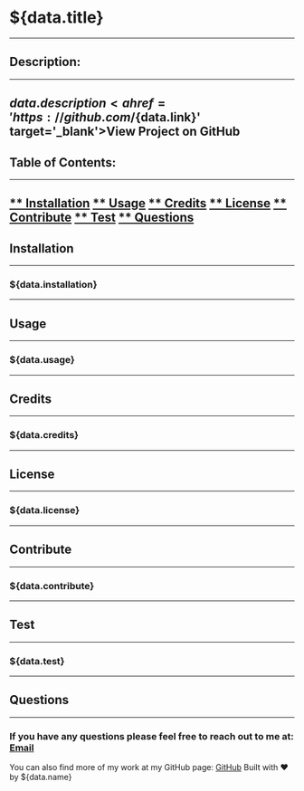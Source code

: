   # ${data.title}
  --------------------------------------------------------------------------------------------------------
  ## Description:
  --------------------------------------------------------------------------------------------------------
  ${data.description}
  <a href='https://github.com/${data.link}' target='_blank'></i>View Project on GitHub</a>
  --------------------------------------------------------------------------------------------------------
  ## Table of Contents:
  --------------------------------------------------------------------------------------------------------
  <a href='#installation'>** Installation</a>
  <a href='#usage'>** Usage</a>
  <a href='#credits'>** Credits</a>
  <a href='#license'>** License</a>
  <a href='#contribute'>** Contribute</a>
  <a href='#test'>** Test</a>
  <a href='#questions'>** Questions</a>
  --------------------------------------------------------------------------------------------------------
  ## Installation
  --------------------------------------------------------------------------------------------------------
  ### ${data.installation}
  --------------------------------------------------------------------------------------------------------
  ## Usage
  --------------------------------------------------------------------------------------------------------
  ### ${data.usage}
  --------------------------------------------------------------------------------------------------------
  ## Credits
  --------------------------------------------------------------------------------------------------------
  ### ${data.credits}
  --------------------------------------------------------------------------------------------------------
  ## License
  --------------------------------------------------------------------------------------------------------
  ### ${data.license}
  --------------------------------------------------------------------------------------------------------
  ## Contribute
  --------------------------------------------------------------------------------------------------------
  ### ${data.contribute}
  --------------------------------------------------------------------------------------------------------
  ## Test
  --------------------------------------------------------------------------------------------------------
  ### ${data.test}
  --------------------------------------------------------------------------------------------------------
  ## Questions
  --------------------------------------------------------------------------------------------------------
  ### If you have any questions please feel free to reach out to me at: <a href='mailto:${data.questions}'></i>Email</a>
  You can also find more of my work at my GitHub page: <a href='https://github.com/${data.github}' target='_blank'></i>GitHub</a>
  Built with ❤️ by ${data.name}